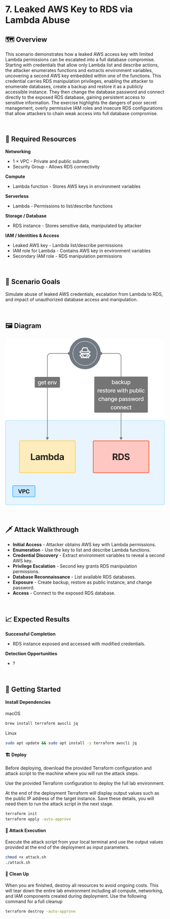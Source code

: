 # 7. Leaked AWS Key to RDS via Lambda Abuse

## 🗺️ Overview
This scenario demonstrates how a leaked AWS access key with limited Lambda permissions can be escalated into a full database compromise. Starting with credentials that allow only Lambda list and describe actions, the attacker enumerates functions and extracts environment variables, uncovering a second AWS key embedded within one of the functions. This credential carries RDS manipulation privileges, enabling the attacker to enumerate databases, create a backup and restore it as a publicly accessible instance. They then change the database password and connect directly to the exposed RDS database, gaining persistent access to sensitive information. The exercise highlights the dangers of poor secret management, overly permissive IAM roles and insecure RDS configurations that allow attackers to chain weak access into full database compromise.

&nbsp;

## 🧩 Required Resources

**Networking**
- 1 × VPC - Private and public subnets  
- Security Group - Allows RDS connectivity  

**Compute**
- Lambda function - Stores AWS keys in environment variables  

**Serverless**
- Lambda - Permissions to list/describe functions  

**Storage / Database**
- RDS instance - Stores sensitive data, manipulated by attacker  

**IAM / Identities & Access**
- Leaked AWS key - Lambda list/describe permissions  
- IAM role for Lambda - Contains AWS key in environment variables  
- Secondary IAM role - RDS manipulation permissions  

&nbsp;

## 🎯 Scenario Goals
Simulate abuse of leaked AWS credentials, escalation from Lambda to RDS, and impact of unauthorized database access and manipulation.  

&nbsp;

## 🖼️ Diagram
![Diagram](./diagram.png)

&nbsp;

## 🗡️ Attack Walkthrough
- **Initial Access** - Attacker obtains AWS key with Lambda permissions.  
- **Enumeration** - Use the key to list and describe Lambda functions.  
- **Credential Discovery** - Extract environment variables to reveal a second AWS key.  
- **Privilege Escalation** - Second key grants RDS manipulation permissions.  
- **Database Reconnaissance** - List available RDS databases.  
- **Exposure** - Create backup, restore as public instance, and change password.  
- **Access** - Connect to the exposed RDS database.  

&nbsp;

## 📈 Expected Results
**Successful Completion**
- RDS instance exposed and accessed with modified credentials.  

**Detection Opportunities**
- ?

&nbsp;

## 🚀 Getting Started

#### Install Dependencies
macOS
```bash
brew install terraform awscli jq
```
Linux
```bash
sudo apt update && sudo apt install -y terraform awscli jq
```

#### 🏗️ Deploy
Before deploying, download the provided Terraform configuration and attack script to the machine where you will run the attack steps.

Use the provided Terraform configuration to deploy the full lab environment.

At the end of the deployment Terraform will display output values such as the public IP address of the target instance. Save these details, you will need them to run the attack script in the next stage.

```bash
terraform init
terraform apply -auto-approve
```

#### 🎯 Attack Execution
Execute the attack script from your local terminal and use the output values provided at the end of the deployment as input parameters.

```bash
chmod +x attack.sh
./attack.sh
```

#### 🧹 Clean Up
When you are finished, destroy all resources to avoid ongoing costs. This will tear down the entire lab environment including all compute, networking, and IAM components created during deployment.
Use the following command for a full cleanup

```bash
terraform destroy -auto-approve
```
